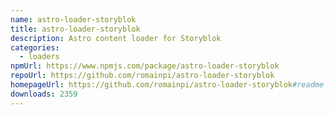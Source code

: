 ```yaml
---
name: astro-loader-storyblok
title: astro-loader-storyblok
description: Astro content loader for Storyblok
categories:
  - loaders
npmUrl: https://www.npmjs.com/package/astro-loader-storyblok
repoUrl: https://github.com/romainpi/astro-loader-storyblok
homepageUrl: https://github.com/romainpi/astro-loader-storyblok#readme
downloads: 2359
---
```

